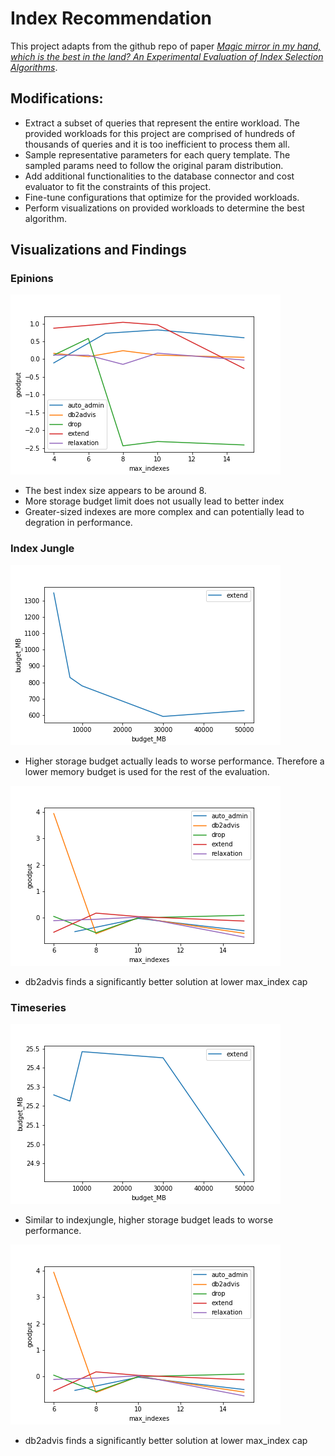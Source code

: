 # Index Recommendation

This project adapts from the github repo of paper [_Magic mirror in my hand, which is the best in the land? An Experimental Evaluation of Index Selection Algorithms_](https://github.com/hyrise/index_selection_evaluation).

## Modifications:

- Extract a subset of queries that represent the entire workload. The provided workloads for this project are comprised of hundreds of thousands of queries and it is too inefficient to process them all.
- Sample representative parameters for each query template. The sampled params need to follow the original param distribution.
- Add additional functionalities to the database connector and cost evaluator to fit the constraints of this project.
- Fine-tune configurations that optimize for the provided workloads.
- Perform visualizations on provided workloads to determine the best algorithm.

## Visualizations and Findings

### Epinions

![epinions](./graphs/epinions_goodput_vs_maxindex.png)

- The best index size appears to be around 8.
- More storage budget limit does not usually lead to better index
- Greater-sized indexes are more complex and can potentially lead to degration in performance.

### Index Jungle

![indexjugle budget](./graphs/indexjungle_goodput_vs_budget.png)

- Higher storage budget actually leads to worse performance. Therefore a lower memory budget is used for the rest of the evaluation.

![index jungle max_index](./graphs/indexjungle_goodput_vs_maxindex.png)

- db2advis finds a significantly better solution at lower max_index cap

### Timeseries

![timeseries budget](./graphs/timeseries_goodput_vs_budget.png)

- Similar to indexjungle, higher storage budget leads to worse performance.

![index jungle max_index](./graphs/indexjungle_goodput_vs_maxindex.png)

- db2advis finds a significantly better solution at lower max_index cap
